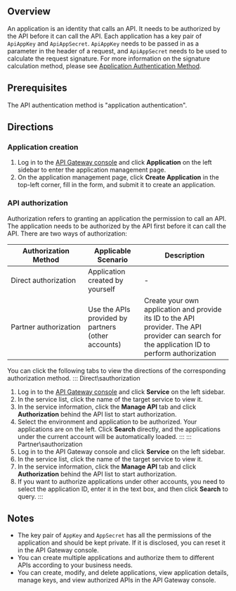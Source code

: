 ## Overview

An application is an identity that calls an API. It needs to be authorized by the API before it can call the API. Each application has a key pair of `ApiAppKey` and `ApiAppSecret`. `ApiAppKey` needs to be passed in as a parameter in the header of a request, and `ApiAppSecret` needs to be used to calculate the request signature. For more information on the signature calculation method, please see [Application Authentication Method](https://intl.cloud.tencent.com/document/product/628/40304).

## Prerequisites

The API authentication method is "application authentication".

## Directions
### Application creation

1. Log in to the [API Gateway console](https://console.cloud.tencent.com/apigateway) and click **Application** on the left sidebar to enter the application management page.
2. On the application management page, click **Create Application** in the top-left corner, fill in the form, and submit it to create an application.

### API authorization

Authorization refers to granting an application the permission to call an API. The application needs to be authorized by the API first before it can call the API. There are two ways of authorization:

| Authorization Method | Applicable Scenario | Description |
|---------|---------|---------|
| Direct authorization | Application created by yourself | - |
| <nobr>Partner authorization</nobr> | Use the APIs provided by partners (other accounts) | Create your own application and provide its ID to the API provider. The API provider can search for the application ID to perform authorization |


You can click the following tabs to view the directions of the corresponding authorization method.
<dx-tabs>
::: Direct\sauthorization
1. Log in to the [API Gateway console](https://console.cloud.tencent.com/apigateway) and click **Service** on the left sidebar.
2. In the service list, click the name of the target service to view it.
3. In the service information, click the **Manage API** tab and click **Authorization** behind the API list to start authorization.
4. Select the environment and application to be authorized. Your applications are on the left. Click **Search** directly, and the applications under the current account will be automatically loaded.
:::
::: Partner\sauthorization
1. Log in to the API Gateway console and click **Service** on the left sidebar.
2. In the service list, click the name of the target service to view it.
3. In the service information, click the **Manage API** tab and click **Authorization** behind the API list to start authorization.
4. If you want to authorize applications under other accounts, you need to select the application ID, enter it in the text box, and then click **Search** to query.
:::
</dx-tabs>




## Notes

- The key pair of `AppKey` and `AppSecret` has all the permissions of the application and should be kept private. If it is disclosed, you can reset it in the API Gateway console.
- You can create multiple applications and authorize them to different APIs according to your business needs.
- You can create, modify, and delete applications, view application details, manage keys, and view authorized APIs in the API Gateway console.
